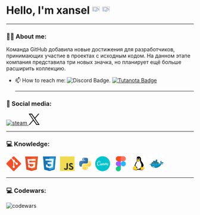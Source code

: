 ﻿# Hello, I'm xansel <img src="https://emojicdn.elk.sh/🍌" width="20" height="20"/> <img src="https://emojicdn.elk.sh/🎧" width="20" height="20"/>

---

### :man_technologist: About me:

Команда GitHub добавила новые достижения для разработчиков, принимающих участие в проектах с исходным кодом. На данном этапе компания представила три новых значка, но планирует ещё больше расширить коллекцию.

- :mailbox: How to reach me: ![Discord Badge](https://img.shields.io/badge/-rayangoslizing-7289da?style=flat&logo=Discord&logoColor=white). [![Tutanota Badge](https://img.shields.io/badge/-Tutanota-7B7B7B?style=flat&logo=Tutanota&logoColor=white)](mailto:xachelloyaha@tuta.io)

  ---

### 🤝 Social media:

  <div id="badges">
<!--     <a href="https://open.spotify.com/user/31chdakyfuln2imz2ycmwwzvmvji?si=b30c703880b0443b" target="_blank">
      <img src="https://www.flaticon.com/free-icon/spotify_2111624?term=spotify&related_id=2111624" width="40" height="40" alt="spotify">
    </a> -->
    <a href="https://steamcommunity.com/profiles/76561199522295624" target="_blank">
      <img src="https://github.com/FortAwesome/Font-Awesome/blob/a1232e34553634c5363aa62c8d1b02161a4438e1/js-packages/%40fortawesome/fontawesome-free/svgs/brands/steam.svg?plain=1" width="40" height="40" alt="steam">
    </a>
    <a href="https://twitter.com/xansellll" target="_blank">
      <img src="https://github.com/devicons/devicon/blob/6910f0503efdd315c8f9b858234310c06e04d9c0/icons/twitter/twitter-original.svg#L1" width="30" height="30" alt="twitter">
    </a>
  </div>

---

### 💻 Knowledge:

<div>
  <img src="https://github.com/devicons/devicon/blob/master/icons/git/git-original.svg" title="git" alt="git" width="40" height="40"/>&nbsp
  <img src="https://github.com/devicons/devicon/blob/master/icons/html5/html5-original.svg" title="html5" alt="html5" width="40" height="40"/>&nbsp
  <img src="https://github.com/devicons/devicon/blob/master/icons/css3/css3-original.svg" title="css" alt="css" width="40" height="40"/>&nbsp
  <img src="https://github.com/devicons/devicon/blob/master/icons/javascript/javascript-original.svg" title="javascript" alt="javascript" width="40" height="40"/>&nbsp
  <img src="https://github.com/devicons/devicon/blob/master/icons/python/python-original.svg" title="python" alt="python" width="40" height="40"/>&nbsp
<!--   <img src="https://github.com/devicons/devicon/blob/master/icons/react/react-original.svg" title="reactjs" alt="reactjs" width="40" height="40"/>&nbsp -->
<!--   <img src="https://github.com/devicons/devicon/blob/master/icons/nodejs/nodejs-original.svg" title="nodejs" alt="nodejs" width="40" height="40"/>&nbsp -->
<!--   <img src="https://github.com/devicons/devicon/blob/master/icons/mongodb/mongodb-original.svg" title="mongodb" alt="mongodb" width="40" height="40"/>&nbsp -->
<!--   <img src="https://github.com/devicons/devicon/blob/master/icons/webpack/webpack-original.svg" title="webpack" alt="webpack" width="40" height="40"/>&nbsp;-->
  <!-- <img src="https://github.com/devicons/devicon/blob/master/icons/redux/redux-original.svg" title="redux" alt="redux" width="40" height="40"/>&nbsp; -->
  <img src="https://github.com/devicons/devicon/blob/master/icons/canva/canva-original.svg" title="canva" alt="canva" width="40" height="40"/>&nbsp;
  <img src="https://github.com/devicons/devicon/blob/master/icons/figma/figma-original.svg" title="figma" alt="figma" width="40" height="40"/>&nbsp;
  <img src="https://github.com/devicons/devicon/blob/master/icons/linux/linux-original.svg" title="linux" alt="linux" width="40" height="40"/>&nbsp
  <img src="https://github.com/devicons/devicon/blob/master/icons/docker/docker-original.svg" title="docker" alt="docker" width="40" height="40"/>&nbsp
</div>

---

<!-- ### 💻 Courses completed:

| Курсы                                                           | Дата              |
| ----------------------------------------------------------------| :---------------: |
| netology.ru/Старт в программировании                            | 02/2022 - 03/2022 |
| stepik.org/Основы программирования на C. Задачи.                | 02/2022 - 03/2022 |
| netology.ru/Основы верстки сайта                                | 02/2022 - 03/2022 |
| netology.ru/Первые шаги в JavaScript: создаём сайт и приложение | 02/2022 - 03/2022 |
| stepik.org/Веб-разработка для начинающих: HTML и CSS            | 02/2022 - 03/2022 |
| stepik.org/JavaScript для начинающих                            | 01/2023 - 01/2023 |
| stepik.org/Web-технологии: начальный уровень                    | 01/2023 - 01/2023 |
| practicum.yandex/Факультет Веб разработки                       | 05/2022 - xx/2023 |

--- -->

### 💻 Codewars:

![codewars](https://www.codewars.com/users/xachelloyaha/badges/large)
